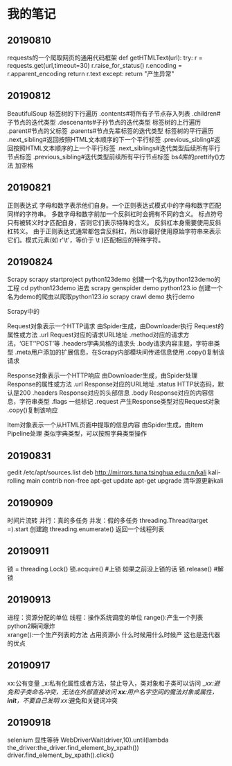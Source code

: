 我的笔记
====
20190810
----
requests的一个爬取网页的通用代码框架
def getHTMLText(url):
    try:
        r = requests.get(url,timeout=30)
        r.raise_for_status()
        r.encoding = r.apparent_encoding
        return r.text
    except:
        return "产生异常"
        
20190812
----
BeautifulSoup
标签树的下行遍历
.contents#将<tag>所有子节点存入列表
.children#子节点的迭代类型
.descenants#子孙节点的迭代类型
标签树的上行遍历
.parent#节点的父标签
.parents#节点先辈标签的迭代类型
标签树的平行遍历
.next_sibling#返回按照HTML文本顺序的下一个平行标签
.previous_sibling#返回按照HTML文本顺序的上一个平行标签
.next_siblings#迭代类型后续所有平行节点标签
.previous_sibling#迭代类型前续所有平行节点标签
bs4库的prettify()方法  加空格

20190821
----
正则表达式
字母和数字表示他们自身。一个正则表达式模式中的字母和数字匹配同样的字符串。
多数字母和数字前加一个反斜杠时会拥有不同的含义。
标点符号只有被转义时才匹配自身，否则它们表示特殊的含义。
反斜杠本身需要使用反斜杠转义。
由于正则表达式通常都包含反斜杠，所以你最好使用原始字符串来表示它们。模式元素(如 r'\t'，等价于 \\t )匹配相应的特殊字符。

20190824
----
Scrapy
scrapy startproject python123demo
创建一个名为python123demo的工程
cd python123demo 进去
scrapy genspider demo python123.io
创建一个名为demo的爬虫以爬取python123.io
scrapy crawl demo
执行demo




Scrapy中的

Request对象表示一个HTTP请求
由Spider生成，由Downloader执行
Request的属性或方法
.url Request对应的请求URL地址
.method对应的请求方法，‘GET’‘POST’等
.headers字典风格的请求头
.body请求内容主题，字符串类型
.meta用户添加的扩展信息，在Scrapy内部模块间传递信息使用
.copy()复制该请求

Response对象表示一个HTTP响应
由Downloader生成，由Spider处理
Response的属性或方法
.url Response对应的URL地址
.status HTTP状态码，默认是200
.headers Response对应的头部信息
.body Response对应的内容信息，字符串类型
.flags 一组标记
.request 产生Response类型对应Request对象
.copy()复制该响应

Item对象表示一个从HTML页面中提取的信息内容
由Spider生成，由Item Pipeline处理
类似字典类型，可以按照字典类型操作

20190831
----
gedit /etc/apt/sources.list
deb http://mirrors.tuna.tsinghua.edu.cn/kali kali-rolling main contrib non-free 
apt-get update
apt-get upgrade
清华源更新kali

20190909
----
时间片流转
并行：真的多任务
并发：假的多任务
threading.Thread(target =).start  创建跑
threading.enumerate()  返回一个线程列表

20190911
----
锁 = threading.Lock()
锁.acquire()  #上锁   如果之前没上锁的话
锁.release()  #解锁

20190913
----
进程：资源分配的单位
线程：操作系统调度的单位
range():产生一个列表   python2瞬间爆炸   
xrange():一个生产列表的方法   占用资源小 什么时候用什么时候产
这也是迭代器的优点

20190917
----
xx:公有变量
_x:私有化属性或者方法，禁止导入，类对象和子类可以访问
__xx:避免和子类命名冲突，无法在外部直接访问
__xx__:用户名字空间的魔法对象或属性，__init__，不要自己发明
xx_:避免和关键词冲突

20190918
----
selenium 显性等待
WebDriverWait(driver,10).until(lambda the_driver:the_driver.find_element_by_xpath())
driver.find_element_by_xpath().click()












